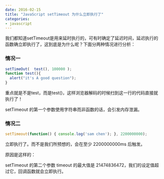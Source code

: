 ```yaml
---
date: 2016-02-15
title: "JavaScript setTimeout 为什么立即执行了"
categories:
- javascript
---
```


我们都知道setTimeout是用来延时执行的，可有时确定了延迟时间，延迟执行的函数确立即执行了，这到底是为什么呢？下面分两种情况进行分析：

### 情况一

```javascript
setTimeOut(  test(), 100000 );
function test(){
  alert("it's A good question");
}
```
重点就是不是test，而是test()，这样浏览器解码的时候扫到这一行的代码直接就执行了！

setTimeout 的第一个参数使用字符串而非函数的话，会引发内存泄漏。

### 情况二

```javascript
setTimeout(function() { console.log('sam chen'); }, 2200000000);
```
立即执行了。而不是我们所预想的，会在至少 2200000000ms 后触发。

原因是这样的：

setTimeout 的第二个参数 timeout 的最大值是 21474836472，我们的设定值超过它，回调函数就会立即执行。

